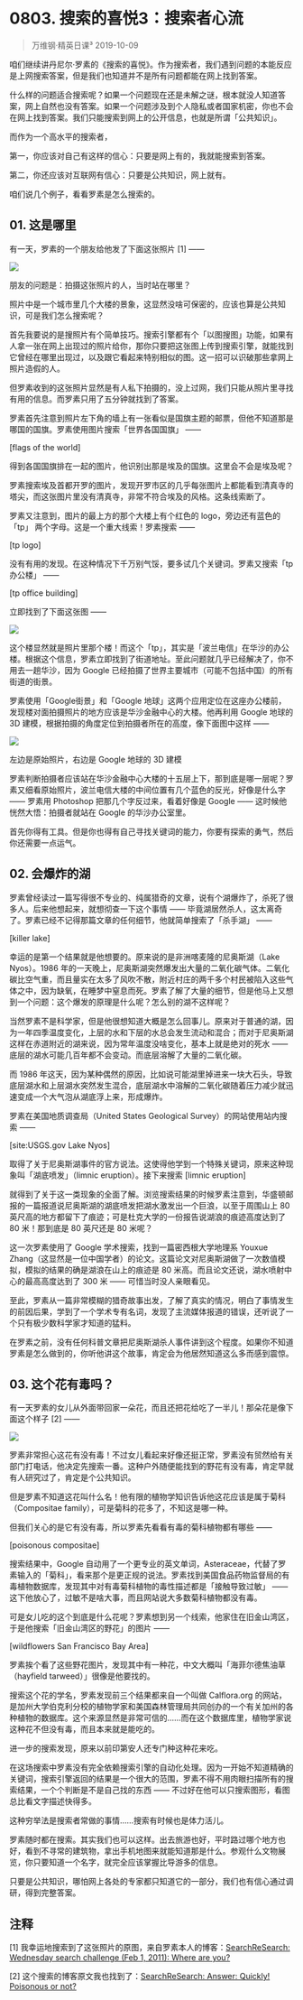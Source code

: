 # 0803. 搜索的喜悦3：搜索者心流
> 万维钢·精英日课³
2019-10-09

咱们继续讲丹尼尔·罗素的《搜索的喜悦》。作为搜索者，我们遇到问题的本能反应是上网搜索答案，但是我们也知道并不是所有问题都能在网上找到答案。

什么样的问题适合搜索呢？如果一个问题现在还是未解之谜，根本就没人知道答案，网上自然也没有答案。如果一个问题涉及到个人隐私或者国家机密，你也不会在网上找到答案。我们只能搜索到网上的公开信息，也就是所谓「公共知识」。

而作为一个高水平的搜索者，

第一，你应该对自己有这样的信心：只要是网上有的，我就能搜索到答案。

第二，你还应该对互联网有信心：只要是公共知识，网上就有。

咱们说几个例子，看看罗素是怎么搜索的。

## 01. 这是哪里

有一天，罗素的一个朋友给他发了下面这张照片 [1] ——

![](https://raw.githubusercontent.com/dalong0514/selfstudy/master/图片链接/万维钢/2019203.jpeg)

朋友的问题是：拍摄这张照片的人，当时站在哪里？

照片中是一个城市里几个大楼的景象，这显然没啥可保密的，应该也算是公共知识，可是我们怎么搜索呢？

首先我要说的是搜照片有个简单技巧。搜索引擎都有个「以图搜图」功能，如果有人拿一张在网上出现过的照片给你，那你只要把这张图上传到搜索引擎，就能找到它曾经在哪里出现过，以及跟它看起来特别相似的图。这一招可以识破那些拿网上照片造假的人。

但罗素收到的这张照片显然是有人私下拍摄的，没上过网，我们只能从照片里寻找有用的信息。而罗素只用了五分钟就找到了答案。

罗素首先注意到照片左下角的墙上有一张看似是国旗主题的邮票，但他不知道那是哪国的国旗。罗素使用图片搜索「世界各国国旗」 ——

[flags of the world]

得到各国国旗排在一起的图片，他识别出那是埃及的国旗。这里会不会是埃及呢？

罗素搜索埃及首都开罗的图片，发现开罗市区的几乎每张图片上都能看到清真寺的塔尖，而这张图片里没有清真寺，非常不符合埃及的风格。这条线索断了。

罗素又注意到，图片的最上方的那个大楼上有个红色的 logo，旁边还有蓝色的 「tp」 两个字母。这是一个重大线索！罗素搜索 ——

[tp logo]

没有有用的发现。在这种情况下千万别气馁，要多试几个关键词。罗素又搜索「tp 办公楼」 ——

[tp office building]

立即找到了下面这张图 ——

![](https://raw.githubusercontent.com/dalong0514/selfstudy/master/图片链接/万维钢/2019204.jpeg)

这个楼显然就是照片里那个楼！而这个「tp」，其实是「波兰电信」在华沙的办公楼。根据这个信息，罗素立即找到了街道地址。至此问题就几乎已经解决了，你不用去一趟华沙，因为 Google 已经拍摄了世界主要城市（可能不包括中国）的所有街道的街景。

罗素使用「Google街景」和「Google 地球」这两个应用定位在这座办公楼前，发现楼对面拍摄照片的地方应该是华沙金融中心的大楼。他再利用 Google 地球的 3D 建模，根据拍摄的角度定位到拍摄者所在的高度，像下面图中这样 ——

![](https://raw.githubusercontent.com/dalong0514/selfstudy/master/图片链接/万维钢/2019205.jpeg)

左边是原始照片，右边是 Google 地球的 3D 建模

罗素判断拍摄者应该站在华沙金融中心大楼的十五层上下，那到底是哪一层呢？罗素又细看原始照片，波兰电信大楼的中间位置有几个蓝色的反光，好像是什么字 —— 罗素用 Photoshop 把那几个字反过来，看着好像是 Google —— 这时候他恍然大悟：拍摄者就站在 Google 的华沙办公室里。

首先你得有工具。但是你也得有自己寻找关键词的能力，你要有探索的勇气，然后你还需要一点运气。

## 02. 会爆炸的湖

罗素曾经读过一篇写得很不专业的、纯属猎奇的文章，说有个湖爆炸了，杀死了很多人。后来他想起来，就想彻查一下这个事情 —— 毕竟湖居然杀人，这太离奇了。罗素已经不记得那篇文章的任何细节，他就简单搜索了「杀手湖」 ——

[killer lake]

幸运的是第一个结果就是他想要的。原来说的是非洲喀麦隆的尼奥斯湖（Lake Nyos）。1986 年的一天晚上，尼奥斯湖突然爆发出大量的二氧化碳气体。二氧化碳比空气重，而且量实在太多了风吹不散，附近村庄的两千多个村民被陷入这些气体之中，因为缺氧，在睡梦中窒息而死。罗素了解了大量的细节，但是他马上又想到一个问题：这个爆发的原理是什么呢？怎么别的湖不这样呢？

当然罗素不是科学家，但是他很想知道大概是怎么回事儿。原来对于普通的湖，因为一年四季温度变化，上层的水和下层的水总会发生流动和混合；而对于尼奥斯湖这样在赤道附近的湖来说，因为常年温度没啥变化，基本上就是绝对的死水 —— 底层的湖水可能几百年都不会变动。而底层溶解了大量的二氧化碳。

而 1986 年这天，因为某种偶然的原因，比如说可能湖里掉进来一块大石头，导致底层湖水和上层湖水突然发生混合，底层湖水中溶解的二氧化碳随着压力减少就迅速变成一个大气泡从湖底浮上来，形成爆炸。

罗素在美国地质调查局（United States Geological Survey）的网站使用站内搜索 ——

[site:USGS.gov Lake Nyos]

取得了关于尼奥斯湖事件的官方说法。这使得他学到一个特殊关键词，原来这种现象叫「湖底喷发」（limnic eruption）。接下来搜索
[limnic eruption]

就得到了关于这一类现象的全面了解。浏览搜索结果的时候罗素注意到，华盛顿邮报的一篇报道说尼奥斯湖的湖底喷发把湖水激发出一个巨浪，以至于周围山上 80 英尺高的地方都留下了痕迹；可是杜克大学的一份报告说湖浪的痕迹高度达到了 80 米！那到底是 80 英尺还是 80 米呢？

这一次罗素使用了 Google 学术搜索，找到一篇密西根大学地理系 Youxue Zhang（这显然是一位中国学者）的论文。这篇论文对尼奥斯湖做了一次数值模拟，模拟的结果的确是湖浪在山上的痕迹是 80 米高。而且论文还说，湖水喷射中心的最高高度达到了 300 米 —— 可惜当时没人亲眼看见。

至此，罗素从一篇非常模糊的猎奇故事出发，了解了真实的情况，明白了事情发生的前因后果，学到了一个学术专有名词，发现了主流媒体报道的错误，还听说了一个只有极少数科学家才知道的猛料。

在罗素之前，没有任何科普文章把尼奥斯湖杀人事件讲到这个程度。如果你不知道罗素是怎么做到的，你听他讲这个故事，肯定会为他居然知道这么多而感到震惊。

## 03. 这个花有毒吗？

有一天罗素的女儿从外面带回家一朵花，而且还把花给吃了一半儿！那朵花是像下面这个样子 [2] ——

![](https://raw.githubusercontent.com/dalong0514/selfstudy/master/图片链接/万维钢/2019206.jpeg)

罗素非常担心这花有没有毒！不过女儿看起来好像还挺正常，罗素没有贸然给有关部门打电话，他决定先搜索一番。这种户外随便能找到的野花有没有毒，肯定早就有人研究过了，肯定是个公共知识。

但是罗素不知道这花叫什么名！他有限的植物学知识告诉他这花应该是属于菊科（Compositae family），可是菊科的花多了，不知这是哪一种。

但我们关心的是它有没有毒，所以罗素先看看有毒的菊科植物都有哪些 ——

[poisonous compositae]

搜索结果中，Google 自动用了一个更专业的英文单词，Asteraceae，代替了罗素输入的「菊科」，看来那个是更正规的说法。罗素找到美国食品药物监督局的有毒植物数据库，发现其中对有毒菊科植物的毒性描述都是「接触导致过敏」 —— 这下他放心了，过敏不是啥大事，而且网站说大多数菊科植物都没有毒。

可是女儿吃的这个到底是什么花呢？罗素想到另一个线索，他家住在旧金山湾区，于是他搜索「旧金山湾区的野花」的图片 ——

[wildflowers San Francisco Bay Area]

罗素挨个看了这些野花图片，发现其中有一种花，中文大概叫「海菲尔德焦油草（hayfield tarweed）」很像是他要找的。

搜索这个花的学名，罗素发现前三个结果都来自一个叫做 Calflora.org 的网站，是加州大学伯克利分校的植物学家和美国森林管理局共同创办的一个有关加州的各种植物的数据库。这个来源显然是非常可信的……而在这个数据库里，植物学家说这种花不但没有毒，而且本来就是能吃的。

进一步的搜索发现，原来以前印第安人还专门种这种花来吃。

在这场搜索中罗素没有完全依赖搜索引擎的自动化处理。因为一开始不知道精确的关键词，搜索引擎返回的结果是一个很大的范围，罗素不得不用肉眼扫描所有的搜索结果，一个个判断是不是自己找的东西 —— 不过好在他可以只搜索图形，看图总比看文字描述快得多。

这种穷举法是搜索者常做的事情……搜索有时候也是体力活儿。

罗素随时都在搜索。其实我们也可以这样。出去旅游也好，平时路过哪个地方也好，看到不寻常的建筑物，拿出手机地图来就能知道那是什么。参观什么文物展览，你只要知道一个名字，就完全应该掌握比导游多的信息。

只要是公共知识，哪怕网上各处的专家都只知道它的一部分，我们也有信心通过调研，得到完整答案。

## 注释

[1] 我幸运地搜索到了这张照片的原图，来自罗素本人的博客：[SearchReSearch: Wednesday search challenge (Feb 1, 2011): Where are you?](http://searchresearch1.blogspot.com/2012/02/wednesday-search-challenge-feb-1-2011.html)

[2] 这个搜索的博客原文我也找到了：[SearchReSearch: Answer: Quickly! Poisonous or not?](http://searchresearch1.blogspot.com/2013/08/answer-quickly-poisonous-or-not.html)

